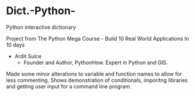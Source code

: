 # Dict.-Python-
Python interactive dictionary 

Project from The Python Mega Course - Build 10 Real World Applications In 10 days 
- Ardit Sulce
   - Founder and Author, PythonHow. Expert in Python and GIS.
   
 Made some minor alterations to variable and function names to allow for less commenting. 
 Shows demonstration of conditionals, imporitng libraries and getting user input for a command line program. 
